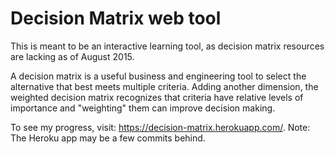 # Decision Matrix web tool

This is meant to be an interactive learning tool, as decision matrix resources are lacking as of August 2015.

A decision matrix is a useful business and engineering tool to select the alternative that best meets multiple criteria. Adding another dimension, the weighted decision matrix recognizes that criteria have relative levels of importance and "weighting" them can improve decision making.

To see my progress, visit: https://decision-matrix.herokuapp.com/. Note: The Heroku app may be a few commits behind.
